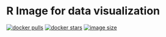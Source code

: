 # R Image for data visualization

[![docker pulls](https://img.shields.io/docker/pulls/venustiano/cds.svg)](https://hub.docker.com/r/venustiano/cds)
[![docker stars](https://img.shields.io/docker/stars/venustiano/cds.svg)](https://hub.docker.com/r/venustiano/cds)
[![image size](https://img.shields.io/docker/image-size/venustiano/cds/rvispack-0.1.0)](https://hub.docker.com/r/venustiano/cds/ "venustiano/cds image size")